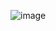 ![image](https://github.com/Ahmadfaisal98/landing-mobile-app/assets/79797700/c768fced-ac9b-4d1a-976e-0953eddba424)
